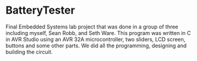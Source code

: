 # BatteryTester

Final Embedded Systems lab project that was done in a group of three including myself, Sean Robb, and Seth Ware. This program was written in C in AVR Studio using an AVR 32A microcontroller, two sliders, LCD screen, buttons and some other parts. We did all the programming, designing and building the circuit.
